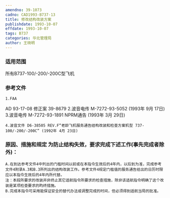 ```yaml
---
amendno: 39-1073
cadno: CAD1993-B737-13
title: 修改结构改装方案
publishdate: 1993-10-07
effdate: 1993-10-07
tags: B737
categories: 华北管理局
author: 王晓明
---
```


### 适用范围 
所有B737-100/-200/-200C型飞机

<!--more-->
### 参考文件
    1.FAA 
AD 93-17-08 修正案 39-8679
    2.波音电传 M-7272-93-5052 (1993年 9月 17日) 
    3.波音电传 M-7272-93-1891 NPRM通告 (1993年 3月 29日) 

    4.波音文件 D6-38505 REV.F“老龄飞机服务通告结构改装和检查方案机型 737-100/-200/-200C” (1992年 4月 23日) 

### 原因、措施和规定 为防止结构失效，要求完成下述工作(事先完成者除外)： 
    A.在到达参考文件4中列出的门槛时间以前或在本指令生效后的4年内，以后到为准，完成参考文件4附录A.3和B.3所列出的结构改装工作。参考文件4规定门槛值的服务通告给出的日历时限应以本指令生效后的4年内所代替。
    注：本段所要求的改装并非终止其它适航指令所要求的检查措施，除非该适航指令明确了这个改装是某项检查要求的昀终措施。 
    B.完成本指令可采用能保证安全的替代办法或调整完成的时间，但必须得到适航当局的批准。

  
